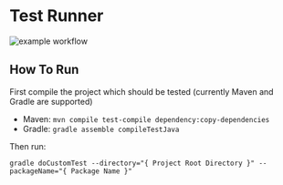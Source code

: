# Test Runner

![example workflow](https://github.com/martinunterhuber/test-runner/actions/workflows/build.yml/badge.svg)

## How To Run

First compile the project which should be tested (currently Maven and Gradle are supported)

* Maven: ``mvn compile test-compile dependency:copy-dependencies``
* Gradle: ``gradle assemble compileTestJava``

Then run:

``gradle doCustomTest --directory="{ Project Root Directory }" --packageName="{ Package Name }"``
